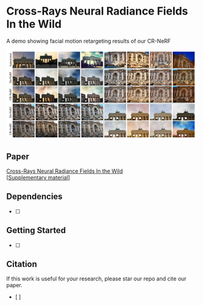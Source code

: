 # Cross-Rays Neural Radiance Fields In the Wild
A demo showing facial motion retargeting results of our CR-NeRF

![demo](./figure/demo1.png "Magic")

## Paper

[Cross-Rays Neural Radiance Fields In the Wild]()\
[[Supplementary material]()]

## Dependencies

- [ ]



## Getting Started

- [ ]


## Citation

If this work is useful for your research, please star our repo and cite our paper.
- [ ]

